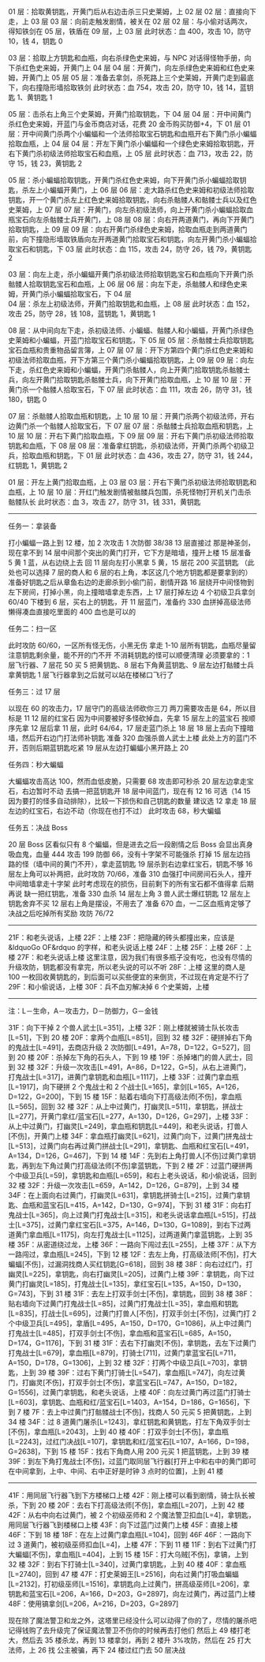 01 层：拾取黄钥匙，开黄门后从右边击杀三只史莱姆，上 02 层
02 层：直接向下走，上 03 层
03 层：向前走触发剧情，被关在 02 层
02 层：与小偷对话两次，得知铁剑在 05 层，铁盾在 09 层，上 03 层
此时状态：血 400，攻击 10，防守 10，钱 4，钥匙 0

03 层：拾取上方钥匙和血瓶，向右杀绿色史来姆，与 NPC 对话得怪物手册，向下杀红色史来姆，开黄门上 04 层
04 层：开黄门，向左杀绿色史来姆和红色史来姆，开黄门上 05 层
05 层：准备去拿剑，杀死路上三个史莱姆，开黄门走到最底下，向右撞隐形墙拾取铁剑
此时状态：血 754，攻击 20，防守 10，钱 14，蓝钥匙 1、黄钥匙 1

05 层：击杀右上角三个史莱姆，开黄门拾取钥匙，下 04 层
04 层：开中间黄门杀红色史来姆，开蓝门与金币商店对话，花费 20 金币购买防御+4，下 01 层
01 层：开中间黄门杀两个小蝙蝠和一个法师拾取宝石钥匙和血瓶开右下黄门杀小蝙蝠拾取血瓶，上 04 层
04 层：开左下黄门杀小蝙蝠和一个绿色史来姆拾取钥匙，开右下黄门杀初级法师拾取宝石和血瓶，上 05 层
此时状态：血 713，攻击 22，防守 15，钱 23，黄钥匙 2

05 层：杀小蝙蝠拾取钥匙，开黄门杀红色史来姆，向下开黄门杀小蝙蝠拾取钥匙，杀左上小蝙蝠开黄门，上 06 层
06 层：走大路杀红色史来姆和初级法师拾取钥匙，开一个黄门杀左上红色史来姆拾取钥匙，向右杀骷髅人和骷髅士兵以及红色史莱姆，上 07 层
07 层：开黄门，向左杀初级法师，向上开黄门杀小蝙蝠拾取血瓶宝石向左杀骷髅士兵开黄门，上 08 层
08 层：向右开两道黄门，再向下开黄门拾取钥匙，上 09 层
09 层：向右开黄门杀绿色史来姆，拾取血瓶走到两道黄门前，向下撞隐形墙取铁盾向左开两道黄门拾取宝石和钥匙，向左开黄门杀小蝙蝠拾取宝石和钥匙，下 03 层
此时状态：血 115，攻击 24，防守 26，钱 79，黄钥匙 2

03 层：向左上走，杀小蝙蝠开黄门杀初级法师拾取钥匙宝石和血瓶向下开黄门杀骷髅人拾取钥匙宝石和血瓶，上 06 层
06 层：向左下走，杀骷髅人和绿色史来姆，开黄门杀小蝙蝠拾取宝石，下 04 层  
04 层：杀左上初级法师，开黄门拾取钥匙和血瓶，上 08 层
此时状态：血 152，攻击 25，防守 28，钱 108，蓝钥匙 1，黄钥匙 1

08 层：从中间向左下走，杀初级法师、小蝙蝠、骷髅人和小蝙蝠，开黄门杀绿色史莱姆和小蝙蝠，开蓝门拾取宝石和钥匙，下 05 层
05 层：杀骷髅士兵拾取钥匙宝石血瓶和贵重物品留言簿，上 07 层
07 层：开下方第四个黄门杀红色史来姆和初级法师拾取血瓶，开下方第三个黄门杀小蝙蝠拾取钥匙，上 09 层
09 层：向左下走，杀红色史来姆和小蝙蝠，开黄门杀骷髅人，向上开黄门拾取钥匙杀骷髅士兵，向左开黄门拾取钥匙杀骷髅士兵，向下开黄门拾取血瓶，上 10 层
10 层：开黄门杀一个骷髅人拾取宝石，下 07 层
此时状态：血 111，攻击 26，防守 31，钱 180，钥匙 0

07 层：杀骷髅人拾取血瓶和钥匙，上 10 层
10 层：开黄门杀两个初级法师，开右边黄门杀一个骷髅人拾取宝石，下 07 层
07 层：杀骷髅士兵拾取血瓶和钥匙，上 10 层
10 层：开右下黄门拾取血瓶，下 09 层
09 层：开右下黄门杀初级法师拾取钥匙和血瓶，下 08 层
08 层：准备拿红钥匙，杀初级法师，开黄门杀两个初级卫兵，拾取血瓶和钥匙，下 01 层
此时状态：血 436，攻击 27，防守 31，钱 244，红钥匙 1，黄钥匙 2

01 层：开左上黄门拾取血瓶，上 03 层
03 层：开右下黄门杀初级法师拾取钥匙和血瓶，上 10 层
10 层：开红门触发剧情被骷髅兵包围，杀死怪物打开机关门击杀骷髅队长
此时状态：血 3，攻击 27，防守 31，钱 331，黄钥匙

---

任务一：拿装备

打小蝙蝠一路上到 12 楼，加 2 次攻击 1 次防御 38/38
13 层直接过 那是神圣剑，现在拿不到
14 层中间那个突出的黄门打开，它下方是暗墙，撞开上楼
15 层准备 5 黄 1 蓝，从右边绕上去
回 11 层向左打小黑拿 5 黄，15 层花 200 买蓝钥匙
（此处也可以选择 7 层的商人和 6 层的右上角，本区这几个地方钥匙都是要拿到的）
准备好钥匙之后从章鱼右边的走廊杀到小偷门前，剧情开路
16 层绕开中间怪物到左下房间，打掉小黑，向上撞暗墙拿走东西，上 17 层打掉左边 4 个初级卫兵拿剑 60/40
下楼到 6 层，买右上的钥匙，开 11 层蓝门，准备约 330 血拼掉高级法师 懒得凑血直接吃里面的 400 血也是可以的

任务二：扫一区

此时攻防 60/60，一区所有怪无伤，小黑无伤
拿走 1-10 层所有钥匙，血瓶尽量留 注意钥匙剩余量，能不开的门不开 不消耗钥匙的怪可以顺便清理
必须要拿的：1 层飞行器、7 层花 50 买 5 把黄钥匙、8 层右下角黄蓝钥匙、9 层左边打骷髅士兵拿黄钥匙
1 层飞行器拿到之后就可以站在楼梯口飞行了

任务三：过 17 层

以现在 60 的攻击力，17 层守门的高级法师砍你三刀 两刀需要攻击是 64，所以目标是 11 12 层的红宝石
因为中间要被好多怪砍掉血，先拿 15 层左上的蓝宝石
按顺序先拿 12 层后拿 11 层，此时 64/64，17 层走蓝门杀上 18 层
18 层上去向下撞暗墙，然后开右边门打法师补钥匙
准备 320 血强杀兽人武士上楼 此处上方的蓝门不开，否则后期蓝钥匙吃紧
19 层从左边打蝙蝠小黑开路上 20

任务四：秒大蝙蝠

大蝙蝠攻击高达 100，然而血低皮脆，只需要 68 攻击即可秒杀
20 层左边拿走宝石，右边暂时不动 去搞一把蓝钥匙开 18 层中间蓝门，现在有 12 16 可选（14 15 因为要打的怪多自动排除），比较一下损伤和自己钥匙的数量 建议选 12
拿走 18 层左边的红宝石，右边不动（你现在也打不过） 此时攻击 68，秒大蝙蝠

任务五：决战 Boss

20 层 Boss 区看似只有 8 个蝙蝠，但是进去之后一段剧情之后 Boss 会显出真身吸血鬼，血量 444 攻击 199 防御 66，没有十字架不可能强杀
打掉 15 层左边挡路的怪（墙中间的黄门不开），拿走蓝钥匙
19 层杀到右边拿红宝石，钥匙不够 16 层左上角可以补两把，此时攻防 70/66，准备 310 血强打中间房间石头人，撞开中间暗墙拿走十字架
此时考虑现在的损伤，目前剩下的所有宝石都不值得拿 后期再说
缺一把红钥匙，准备 330 血杀 14 层左上角 3 兽人武士爆红钥匙 12 层左上钥匙舍弃不买 12 层右上角是摆设，不用去了
准备 670 血，一二区血瓶肯定够了
决战之后吃掉所有奖励 攻防 76/72

---

21F：和老头说话，上楼
22F：上楼
23F：把隐藏的砖头都撞出来，应该是&ldquoGo OF&rdquo 的字样，和老头说话上楼
24F：上楼
25F：上楼
26F：上楼
27F：和老头说话上楼 这里注意，因为我们有很多瓶子没有吃，也没有尽情的升级攻防，钥匙都没有拿完，所以老头说的可以不听
28F：上楼 这里的商人是 100 一枚回收黄钥匙的，到后面可以买些便宜的来倒货，不过现在肯定是不行了
29F：和小偷说话，上楼
30F：兵不血刃解决掉 6 个史莱姆，上楼

---

注：L－生命，A－攻击力，D－防御力，G－金钱

31F：向下干掉 2 个兽人武士[L=351]，上楼
32F：刚上楼就被骑士队长攻击[L=51]，下到 20 楼
20F：拿两个血瓶[L=851]，回到 32 楼
32F：硬拼掉右下角的鬼战士[L=491]，去商店升级 2 次防御[L=491，A=78，D=122，G=527]，回到 20 楼
20F：杀掉左下角的石头人，下到 19 楼
19F：杀掉堵门的兽人武士，回到 32 楼
32F：升级一次攻击[L=491，A=86，D=122，G=5]，从右上进黄门，打鬼战士[L=317]，进黄门拿钥匙和血瓶[L=1117]，上楼
33F：过黄门拿血瓶[L=1917]，向下硬拼 2 个鬼战士和 2 个战士[L=165]，拿剑[L=165，A=126，D=122，G=200]，下到 15 楼
15F：贴着右墙向下打高级法师[不伤]，拿血瓶[L=565]，回到 32 楼
32F：从上中过黄门，打幽灵[L=511]，拿钥匙，拼战士[L=277]，开黄门拿红/蓝宝石[L=277，A=130，D=126，G=297]，上楼
33F：从上中过黄门，打幽灵[L=249]，拿血瓶和钥匙[L=449]，和老头说话，打兽人[不伤]，开黄门上楼
34F：拿血瓶打幽灵[L=621]，过黄门向下，过黄门拼鬼战士[L=513]，过黄门向右再过黄门拼战士[L=291]，拿钥匙、血瓶和红宝石[L=491，A=134，D=126，G=467]，下到 14 楼
14F：先到右上角打兽人[不伤]过黄门拿钥匙，再到左下角过黄门打高级法师[不伤]拿蓝钥匙，下到 2 楼
2F：过蓝门硬拼两个中级卫兵[L=59]，拿钥匙和血瓶[L=659]，和右上老头说话，和小偷说话，回到 32 楼
32F：升级一次攻击[L=659，A=142，D=126，G=879]，上到 34 楼
34F：在上面向右过黄门，打幽灵[L=631]，拿钥匙拼骑士[L=215]，过黄门拿钥匙、血瓶和蓝宝石[L=415，A=142，D=130，G=974]，下到 31 楼
31F：向右打鬼战士[L=365]，向上过黄门打鬼战士[L=315]，和老头说话拿血瓶[L=515]，打战士[L=375]，过黄门拿红宝石[L=375，A=146，D=130，G=1089]，到右下过两道黄门拿血瓶[L=1175]，向左打鬼战士[L=1125]，过两道黄门拿蓝钥匙，上到 35 楼
35F：从密道绕过龙，上楼
36F：一路向下闯过去[L=255]，上楼
37F：从下方一路闯过，拿血瓶[L=245]，下到 12 楼
12F：去左上角，打高级法师[不伤]，打大蝙蝠[不伤]，过漏洞找商人买红钥匙[G=618]，回到 38 楼
38F：向右过红门，打幽灵[L=225]，拿钥匙，向右打幽灵[L=205]，过黄门上楼
39F：拿钥匙，向下过黄门打幽灵[L=185]，打鬼战士[L=135]，拿红宝石[L=135，A=150，D=130，G=743]，下到 31 楼
31F：去左上打双手剑士[不伤]，拿钥匙，回到 38 楼
38F：贴右墙向下过黄门打鬼战士[L=85]，过黄门打鬼战士[L=35]，拿血瓶和钥匙[L=835]，打战士[L=695]，过黄门打兽人[不伤]，打双手剑士[不伤]，过黄门打 2 个中级卫兵[L=495]，拿盾[L=495，A=150，D=170，G=1086]，从上中过黄门打鬼战士[L=485]，打双手剑士[不伤]，拿血瓶和蓝宝石[L=685，A=150，D=174，G=1176]，下到 31 楼
31F：去右下打幽灵[不伤]，拿钥匙，去左下过黄门打鬼战士[L=679]，拿血瓶[L=879]，打骑士[711]，过黄门拿蓝宝石[L=711，A=150，D=178，G=1306]，上到 32 楼
32F：打两个中级卫兵[L=703]，拿钥匙，上到 39 楼
39F：过右下黄门打骑士[L=547]，拿血瓶[L=747]，向左过黄门，打幽灵[不伤]，打双手剑士[不伤]，拿蓝宝石[L=747，A=150，D=182，G=1556]，过黄门拿钥匙，和老头说话，上楼
40F：向左过黄门再过蓝门打骑士[L=603]，拿钥匙、血瓶和红/蓝宝石[L=1403，A=154，D=186，G=1656]，下到 7 楼
7F：去上中过黄门打骷髅战士[不伤]，找商人 50 元买 5 把黄钥匙，上到 34 楼
34F：过 8 道黄门屠杀[L=1243]，拿红钥匙和黄钥匙，打左下角双手剑士[不伤]，拿血瓶[L=2043]，上到 40 楼
40F：打双手剑士[不伤]，拿血瓶[L=2243]，过红门决战[L=107]，拿钥匙和红/蓝宝石[L=107，A=166，D=198，G=2638]，下到 15 楼
15F：找右下角商人用 200 元买 1 把蓝钥匙，上到 39 楼
39F：到左下角打鬼战士[不伤]，过蓝门取同层飞行器[打开上中和右中的黄门即可在中间拿到，上中、中间、右中正好是时钟 3 点时的位置]，上到 41 楼

---

41F：用同层飞行器飞到下方楼梯口上楼
42F：刚上楼可以看到剧情，骑士队长被杀，下到 20 楼
20F：去右下打高级法师[不伤]，拿血瓶[L=207]，上到 42 楼
42F：从右中向右过黄门，被 2 个初级巫师和 2 个魔法警卫扣血[L=4]，拿钥匙，用同层飞行器飞到楼梯口上楼
43F：向下过蓝门过黄门上楼
45F：直接上楼
46F：下到 18 楼
18F：在左上过黄门拿血瓶[L=104]，回到 46F
46F：一路向下过 3 道黄门，被初级巫师扣血[L=4]，上楼
47F：下到 11 楼
11F：到右下过黄门打大蝙蝠[不伤]，拿血瓶[L=404]，上到 15 楼
15F：打大乌贼[不伤]，拿镐，上到 32 楼
32F：到右下打骑士[L=340]，过黄门拿钥匙，上到 40 楼
40F：拿血瓶[L=2740]，回到 47 楼
47F：打史莱姆王[L=2516]，向右过黄门打吸血蝙蝠[L=2132]，打初级巫师[L=1516]，拿钥匙向上过黄门，拼高级巫师[L=206]，拿钥匙和蓝宝石[L=206，A=166，D=203，G=2897]，向左过黄门，再过蓝门上楼
48F：使用镐拿剑[L=206，A=216，D=203，G=2897]

现在除了魔法警卫和龙之外，这塔里已经没什么可以动得了你的了，尽情的屠杀吧 记得钱购了去升级完了保证魔法警卫不伤你的时候再去打他们 然后上 49 楼打老大，然后去 35 楼杀龙，再到 13 楼拿剑，再到 2 楼升 3%攻防，然后在 25 打大法师，上 26 找 公主被骗，再下 24 楼过红门去 50 层决战
